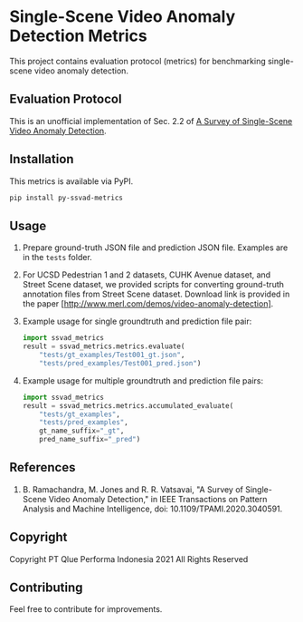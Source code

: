 # Single-Scene Video Anomaly Detection Metrics

This project contains evaluation protocol (metrics) for benchmarking single-scene video anomaly detection.

## Evaluation Protocol

This is an unofficial implementation of Sec. 2.2 of [A Survey of Single-Scene Video Anomaly Detection](https://arxiv.org/pdf/2004.05993.pdf).

## Installation

This metrics is available via PyPI.

```bash
pip install py-ssvad-metrics
```

## Usage

1. Prepare ground-truth JSON file and prediction JSON file. Examples are in the `tests` folder.
1. For UCSD Pedestrian 1 and 2 datasets, CUHK Avenue dataset, and Street Scene dataset,
we provided scripts for converting ground-truth annotation files from Street Scene dataset. Download link is provided in the paper [http://www.merl.com/demos/video-anomaly-detection].
1. Example usage for single groundtruth and prediction file pair:

    ```python
    import ssvad_metrics
    result = ssvad_metrics.metrics.evaluate(
        "tests/gt_examples/Test001_gt.json",
        "tests/pred_examples/Test001_pred.json")
    ```

1. Example usage for multiple groundtruth and prediction file pairs:

    ```python
    import ssvad_metrics
    result = ssvad_metrics.metrics.accumulated_evaluate(
        "tests/gt_examples",
        "tests/pred_examples",
        gt_name_suffix="_gt",
        pred_name_suffix="_pred")
    ```

## References

1. B. Ramachandra, M. Jones and R. R. Vatsavai, "A Survey of Single-Scene Video Anomaly Detection," in IEEE Transactions on Pattern Analysis and Machine Intelligence, doi: 10.1109/TPAMI.2020.3040591.

## Copyright

Copyright PT Qlue Performa Indonesia 2021 All Rights Reserved

## Contributing

Feel free to contribute for improvements.
